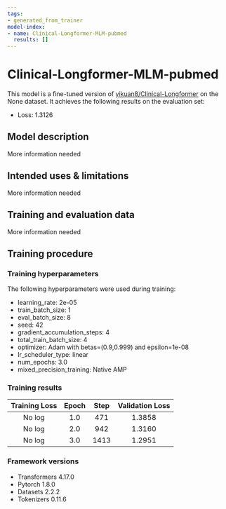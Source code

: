 ```yaml
---
tags:
- generated_from_trainer
model-index:
- name: Clinical-Longformer-MLM-pubmed
  results: []
---
```


<!-- This model card has been generated automatically according to the information the Trainer had access to. You
should probably proofread and complete it, then remove this comment. -->

# Clinical-Longformer-MLM-pubmed

This model is a fine-tuned version of [yikuan8/Clinical-Longformer](https://huggingface.co/yikuan8/Clinical-Longformer) on the None dataset.
It achieves the following results on the evaluation set:
- Loss: 1.3126

## Model description

More information needed

## Intended uses & limitations

More information needed

## Training and evaluation data

More information needed

## Training procedure

### Training hyperparameters

The following hyperparameters were used during training:
- learning_rate: 2e-05
- train_batch_size: 1
- eval_batch_size: 8
- seed: 42
- gradient_accumulation_steps: 4
- total_train_batch_size: 4
- optimizer: Adam with betas=(0.9,0.999) and epsilon=1e-08
- lr_scheduler_type: linear
- num_epochs: 3.0
- mixed_precision_training: Native AMP

### Training results

| Training Loss | Epoch | Step | Validation Loss |
|:-------------:|:-----:|:----:|:---------------:|
| No log        | 1.0   | 471  | 1.3858          |
| No log        | 2.0   | 942  | 1.3160          |
| No log        | 3.0   | 1413 | 1.2951          |


### Framework versions

- Transformers 4.17.0
- Pytorch 1.8.0
- Datasets 2.2.2
- Tokenizers 0.11.6
